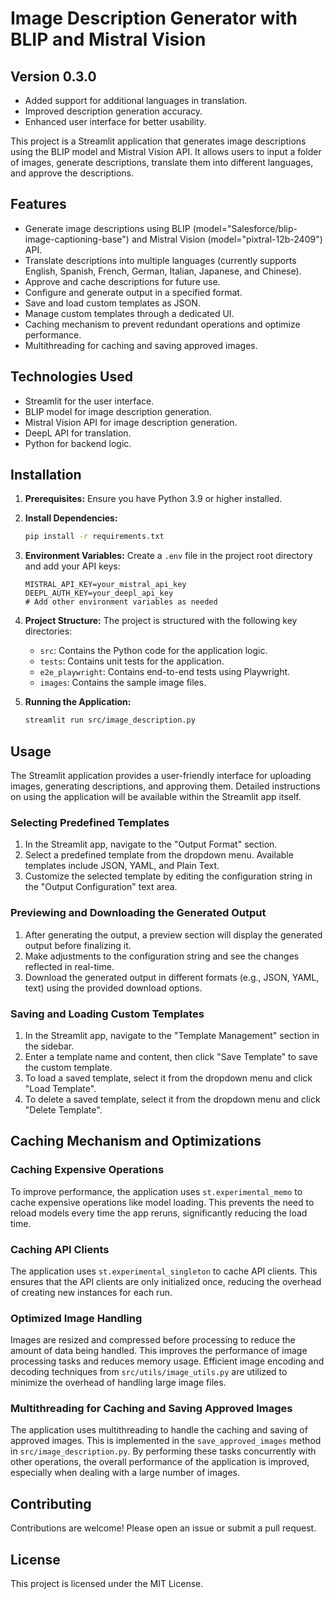 # Image Description Generator with BLIP and Mistral Vision

## Version 0.3.0

- Added support for additional languages in translation.
- Improved description generation accuracy.
- Enhanced user interface for better usability.

This project is a Streamlit application that generates image descriptions using the BLIP model and Mistral Vision API. It allows users to input a folder of images, generate descriptions, translate them into different languages, and approve the descriptions.

## Features

- Generate image descriptions using BLIP (model="Salesforce/blip-image-captioning-base") and Mistral Vision (model="pixtral-12b-2409") API.
- Translate descriptions into multiple languages (currently supports English, Spanish, French, German, Italian, Japanese, and Chinese).
- Approve and cache descriptions for future use.
- Configure and generate output in a specified format.
- Save and load custom templates as JSON.
- Manage custom templates through a dedicated UI.
- Caching mechanism to prevent redundant operations and optimize performance.
- Multithreading for caching and saving approved images.

## Technologies Used

- Streamlit for the user interface.
- BLIP model for image description generation.
- Mistral Vision API for image description generation.
- DeepL API for translation.
- Python for backend logic.

## Installation

1.  **Prerequisites:** Ensure you have Python 3.9 or higher installed.

2.  **Install Dependencies:**
    ```bash
    pip install -r requirements.txt
    ```

3.  **Environment Variables:** Create a `.env` file in the project root directory and add your API keys:
    ```
    MISTRAL_API_KEY=your_mistral_api_key
    DEEPL_AUTH_KEY=your_deepl_api_key
    # Add other environment variables as needed
    ```

4.  **Project Structure:** The project is structured with the following key directories:
    - `src`: Contains the Python code for the application logic.
    - `tests`: Contains unit tests for the application.
    - `e2e_playwright`: Contains end-to-end tests using Playwright.
    - `images`: Contains the sample image files.

5.  **Running the Application:**
    ```bash
    streamlit run src/image_description.py
    ```

## Usage

The Streamlit application provides a user-friendly interface for uploading images, generating descriptions, and approving them. Detailed instructions on using the application will be available within the Streamlit app itself.

### Selecting Predefined Templates

1. In the Streamlit app, navigate to the "Output Format" section.
2. Select a predefined template from the dropdown menu. Available templates include JSON, YAML, and Plain Text.
3. Customize the selected template by editing the configuration string in the "Output Configuration" text area.

### Previewing and Downloading the Generated Output

1. After generating the output, a preview section will display the generated output before finalizing it.
2. Make adjustments to the configuration string and see the changes reflected in real-time.
3. Download the generated output in different formats (e.g., JSON, YAML, text) using the provided download options.


### Saving and Loading Custom Templates

1. In the Streamlit app, navigate to the "Template Management" section in the sidebar.
2. Enter a template name and content, then click "Save Template" to save the custom template.
3. To load a saved template, select it from the dropdown menu and click "Load Template".
4. To delete a saved template, select it from the dropdown menu and click "Delete Template".


## Caching Mechanism and Optimizations

### Caching Expensive Operations

To improve performance, the application uses `st.experimental_memo` to cache expensive operations like model loading. This prevents the need to reload models every time the app reruns, significantly reducing the load time.

### Caching API Clients

The application uses `st.experimental_singleton` to cache API clients. This ensures that the API clients are only initialized once, reducing the overhead of creating new instances for each run.

### Optimized Image Handling

Images are resized and compressed before processing to reduce the amount of data being handled. This improves the performance of image processing tasks and reduces memory usage. Efficient image encoding and decoding techniques from `src/utils/image_utils.py` are utilized to minimize the overhead of handling large image files.

### Multithreading for Caching and Saving Approved Images

The application uses multithreading to handle the caching and saving of approved images. This is implemented in the `save_approved_images` method in `src/image_description.py`. By performing these tasks concurrently with other operations, the overall performance of the application is improved, especially when dealing with a large number of images.


## Contributing

Contributions are welcome! Please open an issue or submit a pull request.

## License

This project is licensed under the MIT License.

